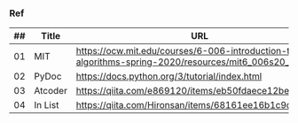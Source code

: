 ### Ref

| ## |  Title  | URL |
|----|---------|-----------|
| 01 | MIT     | https://ocw.mit.edu/courses/6-006-introduction-to-algorithms-spring-2020/resources/mit6_006s20_prob8/ |
| 02 | PyDoc   | https://docs.python.org/3/tutorial/index.html |
| 03 | Atcoder | https://qiita.com/e869120/items/eb50fdaece12be418faa |
| 04 | In List | https://qiita.com/Hironsan/items/68161ee16b1c9d7b25fb |